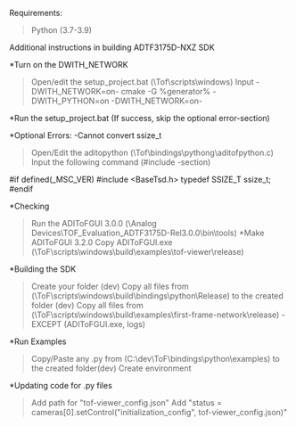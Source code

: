 Requirements:
>Python (3.7-3.9)



Additional instructions in building ADTF3175D-NXZ SDK



*Turn on the DWITH_NETWORK
> Open/edit the setup_project.bat (\Tof\scripts\windows\)
> Input -DWITH_NETWORK=on-
cmake -G %generator% -DWITH_PYTHON=on -DWITH_NETWORK=on-



*Run the setup_project.bat (If success, skip the optional error-section)



*Optional Errors:
-Cannot convert ssize_t
> Open/Edit the aditopython (\Tof\bindings\pythong\aditofpython.c)
> Input the following command (#include -section)



#if defined(_MSC_VER)
#include <BaseTsd.h>
typedef SSIZE_T ssize_t;
#endif



*Checking
>Run the ADIToFGUI 3.0.0 (\Analog Devices\TOF_Evaluation_ADTF3175D-Rel3.0.0\bin\tools)
*Make ADIToFGUI 3.2.0
> Copy ADIToFGUI.exe (\ToF\scripts\windows\build\examples\tof-viewer\release)



*Building the SDK
> Create your folder (dev)
> Copy all files from (\ToF\scripts\windows\build\bindings\python\Release) to the created folder (dev)
>Copy all files from (\ToF\scripts\windows\build\examples\first-frame-network\release) -EXCEPT (ADIToFGUI.exe, logs)



*Run Examples
> Copy/Paste any .py from (C:\dev\ToF\bindings\python\examples) to the created folder(dev)
> Create environment

*Updating code for .py files
>Add path for "tof-viewer_config.json"
> Add "status = cameras[0].setControl("initialization_config", tof-viewer_config.json)"